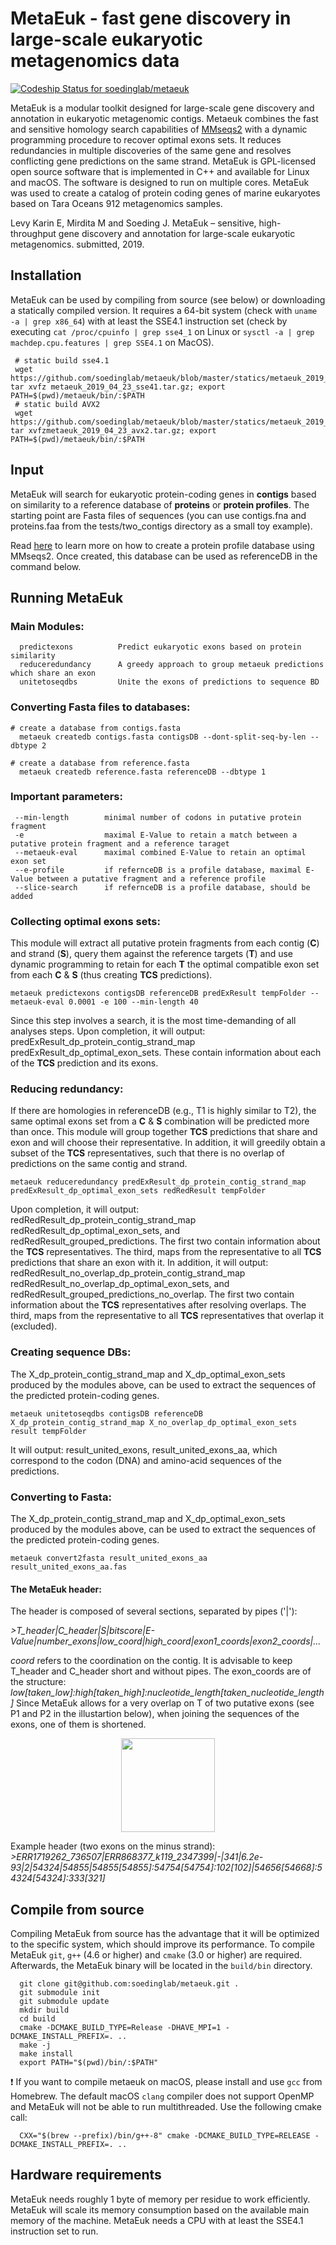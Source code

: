 # MetaEuk - fast gene discovery in large-scale eukaryotic metagenomics data

[ ![Codeship Status for soedinglab/metaeuk](https://app.codeship.com/projects/07a9f310-7bb9-0136-3e65-3e3f6cc64c07/status?branch=master)](https://app.codeship.com/projects/300789)

MetaEuk is a modular toolkit designed for large-scale gene discovery and annotation in eukaryotic metagenomic contigs. Metaeuk combines the fast and sensitive homology search capabilities of [MMseqs2](https://github.com/soedinglab/MMseqs2) with a dynamic programming procedure to recover optimal exons sets. It reduces redundancies in multiple discoveries of the same gene and resolves conflicting gene predictions on the same strand. MetaEuk is GPL-licensed open source software that is implemented in C++ and available for Linux and macOS. The software is designed to run on multiple cores. MetaEuk was used to create a catalog of protein coding genes of marine eukaryotes based on Tara Oceans 912 metagenomics samples.

Levy Karin E, Mirdita M and Soeding J. MetaEuk – sensitive, high-throughput gene discovery and annotation for large-scale eukaryotic metagenomics. submitted, 2019.

## Installation
MetaEuk can be used by compiling from source (see below) or downloading a statically compiled version. It requires a 64-bit system (check with `uname -a | grep x86_64`) with at least the SSE4.1 instruction set (check by executing `cat /proc/cpuinfo | grep sse4_1` on Linux or `sysctl -a | grep machdep.cpu.features | grep SSE4.1` on MacOS).
     
     # static build sse4.1
     wget https://github.com/soedinglab/metaeuk/blob/master/statics/metaeuk_2019_04_23_sse41.tar.gz; tar xvfz metaeuk_2019_04_23_sse41.tar.gz; export PATH=$(pwd)/metaeuk/bin/:$PATH
     # static build AVX2
     wget https://github.com/soedinglab/metaeuk/blob/master/statics/metaeuk_2019_04_23_avx2.tar.gz; tar xvfzmetaeuk_2019_04_23_avx2.tar.gz; export PATH=$(pwd)/metaeuk/bin/:$PATH

## Input 
MetaEuk will search for eukaryotic protein-coding genes in **contigs** based on similarity to a reference database of **proteins** or **protein profiles**. The starting point are Fasta files of sequences (you can use contigs.fna and proteins.faa from the tests/two_contigs directory as a small toy example).

Read [here](https://github.com/soedinglab/mmseqs2/wiki#how-to-create-a-target-profile-database-from-pfam) to learn more on how to create a protein profile database using MMseqs2. Once created, this database can be used as referenceDB in the command below.

## Running MetaEuk 
### Main Modules:

      predictexons      	Predict eukaryotic exons based on protein similarity
      reduceredundancy  	A greedy approach to group metaeuk predictions which share an exon
      unitetoseqdbs     	Unite the exons of predictions to sequence BD


### Converting Fasta files to databases:
    
    # create a database from contigs.fasta 
      metaeuk createdb contigs.fasta contigsDB --dont-split-seq-by-len --dbtype 2

    # create a database from reference.fasta  
      metaeuk createdb reference.fasta referenceDB --dbtype 1


### Important parameters: 

     --min-length        minimal number of codons in putative protein fragment
     -e                  maximal E-Value to retain a match between a putative protein fragment and a reference taraget 
     --metaeuk-eval      maximal combined E-Value to retain an optimal exon set
     --e-profile         if refernceDB is a profile database, maximal E-Value between a putative fragment and a reference profile
     --slice-search      if refernceDB is a profile database, should be added
     

### Collecting optimal exons sets:

This module will extract all putative protein fragments from each contig (**C**) and strand (**S**), query them against the reference targets (**T**) and use dynamic programming to retain for each **T** the optimal compatible exon set from each **C** & **S** (thus creating **TCS** predictions).
    
    metaeuk predictexons contigsDB referenceDB predExResult tempFolder --metaeuk-eval 0.0001 -e 100 --min-length 40
    
Since this step involves a search, it is the most time-demanding of all analyses steps. Upon completion, it will output: predExResult_dp_protein_contig_strand_map predExResult_dp_optimal_exon_sets. These contain information about each of the **TCS** prediction and its exons.


### Reducing redundancy:

If there are homologies in referenceDB (e.g., T1 is highly similar to T2), the same optimal exons set from a **C** & **S** combination will be predicted more than once. This module will group together **TCS** predictions that share and exon and will choose their representative. In addition, it will greedily obtain a subset of the **TCS** representatives, such that there is no overlap of predictions on the same contig and strand.
    
    metaeuk reduceredundancy predExResult_dp_protein_contig_strand_map predExResult_dp_optimal_exon_sets redRedResult tempFolder
    
Upon completion, it will output: redRedResult_dp_protein_contig_strand_map redRedResult_dp_optimal_exon_sets, and  redRedResult_grouped_predictions. The first two contain information about the **TCS** representatives. The third, maps from the representative to all **TCS** predictions that share an exon with it.
In addition, it will output: redRedResult_no_overlap_dp_protein_contig_strand_map redRedResult_no_overlap_dp_optimal_exon_sets, and  redRedResult_grouped_predictions_no_overlap. The first two contain information about the **TCS** representatives after resolving overlaps. The third, maps from the representative to all **TCS** representatives that overlap it (excluded).


### Creating sequence DBs:

The X_dp_protein_contig_strand_map and X_dp_optimal_exon_sets produced by the modules above, can be used to extract the sequences of the predicted protein-coding genes.
    
    metaeuk unitetoseqdbs contigsDB referenceDB X_dp_protein_contig_strand_map X_no_overlap_dp_optimal_exon_sets result tempFolder
    
It will output: result_united_exons, result_united_exons_aa, which correspond to the codon (DNA) and amino-acid sequences of the predictions.


### Converting to Fasta:

The X_dp_protein_contig_strand_map and X_dp_optimal_exon_sets produced by the modules above, can be used to extract the sequences of the predicted protein-coding genes.
    
    metaeuk convert2fasta result_united_exons_aa result_united_exons_aa.fas
    
#### The MetaEuk header:

The header is composed of several sections, separated by pipes ('|'):

*>T_header|C_header|S|bitscore|E-Value|number_exons|low_coord|high_coord|exon1_coords|exon2_coords|...*

*coord* refers to the coordination on the contig. It is advisable to keep T_header and C_header short and without pipes. The exon_coords are of the structure:
*low[taken_low]:high[taken_high]:nucleotide_length[taken_nucleotide_length]*
Since MetaEuk allows for a very overlap on T of two putative exons (see P1 and P2 in the illustartion below), when joining the sequences of the exons, one of them is shortened.

<p align="center"><img src="https://github.com/soedinglab/metaeuk/blob/master/imgs/small_overlap_allowed.png" height="150"/></p>

Example header (two exons on the minus strand):
*>ERR1719262_736507|ERR868377_k119_2347399|-|341|6.2e-93|2|54324|54855|54855[54855]:54754[54754]:102[102]|54656[54668]:54324[54324]:333[321]*



## Compile from source
Compiling MetaEuk from source has the advantage that it will be optimized to the specific system, which should improve its performance. To compile MetaEuk `git`, `g++` (4.6 or higher) and `cmake` (3.0 or higher) are required. Afterwards, the MetaEuk binary will be located in the `build/bin` directory.

      git clone git@github.com:soedinglab/metaeuk.git .
      git submodule init
      git submodule update
      mkdir build
      cd build
      cmake -DCMAKE_BUILD_TYPE=Release -DHAVE_MPI=1 -DCMAKE_INSTALL_PREFIX=. ..
      make -j
      make install
      export PATH="$(pwd)/bin/:$PATH"
        
:exclamation: If you want to compile metaeuk on macOS, please install and use `gcc` from Homebrew. The default macOS `clang` compiler does not support OpenMP and MetaEuk will not be able to run multithreaded. Use the following cmake call:

      CXX="$(brew --prefix)/bin/g++-8" cmake -DCMAKE_BUILD_TYPE=RELEASE -DCMAKE_INSTALL_PREFIX=. ..

## Hardware requirements
MetaEuk needs roughly 1 byte of memory per residue to work efficiently. MetaEuk will scale its memory consumption based on the available main memory of the machine. MetaEuk needs a CPU with at least the SSE4.1 instruction set to run. 


